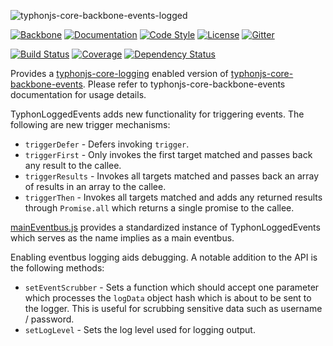 ![typhonjs-core-backbone-events-logged](http://i.imgur.com/cbj8wYZ.png)

[![Backbone](https://img.shields.io/badge/backbone-1.2.3-yellowgreen.svg?style=flat)](https://github.com/jashkenas/backbone)
[![Documentation](http://js.docs.typhonrt.org/typhonjs/typhonjs-core-backbone-events-logged/badge.svg)](http://js.docs.typhonrt.org/typhonjs/typhonjs-core-backbone-events-logged/)
[![Code Style](https://img.shields.io/badge/code%20style-allman-yellowgreen.svg?style=flat)](https://en.wikipedia.org/wiki/Indent_style#Allman_style)
[![License](https://img.shields.io/badge/license-MPLv2-yellowgreen.svg?style=flat)](https://github.com/typhonjs-backbone/backbone-es6/blob/master/LICENSE)
[![Gitter](https://img.shields.io/gitter/room/typhonjs/TyphonJS.svg)](https://gitter.im/typhonjs/TyphonJS)

[![Build Status](https://travis-ci.org/typhonjs-backbone/typhonjs-core-backbone-events-logged.svg?branch=master)](https://travis-ci.org/typhonjs-backbone/typhonjs-core-backbone-events-logged)
[![Coverage](https://img.shields.io/codecov/c/github/typhonjs-backbone/typhonjs-core-backbone-events-logged.svg)](https://codecov.io/github/typhonjs-backbone/typhonjs-core-backbone-events-logged)
[![Dependency Status](https://www.versioneye.com/user/projects/56eb72704e714c0035e7647b/badge.svg?style=flat)](https://www.versioneye.com/user/projects/56eb72704e714c0035e7647b)

Provides a [typhonjs-core-logging](https://github.com/typhonjs-common/typhonjs-core-logging) enabled version of [typhonjs-core-backbone-events](https://github.com/typhonjs-backbone/typhonjs-core-backbone-events). Please refer to typhonjs-core-backbone-events documentation for usage details. 

TyphonLoggedEvents adds new functionality for triggering events. The following are new trigger mechanisms:

- `triggerDefer` - Defers invoking `trigger`.
- `triggerFirst` - Only invokes the first target matched and passes back any result to the callee.
- `triggerResults` - Invokes all targets matched and passes back an array of results in an array to the callee.
- `triggerThen` - Invokes all targets matched and adds any returned results through `Promise.all` which returns
a single promise to the callee.

[mainEventbus.js](https://github.com/typhonjs-backbone/typhonjs-core-backbone-events-logged/blob/master/src/mainEventbus.js) provides a standardized instance of TyphonLoggedEvents which serves as the name implies as a main eventbus. 

Enabling eventbus logging aids debugging. A notable addition to the API is the following methods:
- `setEventScrubber` - Sets a function which should accept one parameter which processes the `logData` object hash which is about to be sent to the logger. This is useful for scrubbing sensitive data such as username / password. 
- `setLogLevel` - Sets the log level used for logging output.
